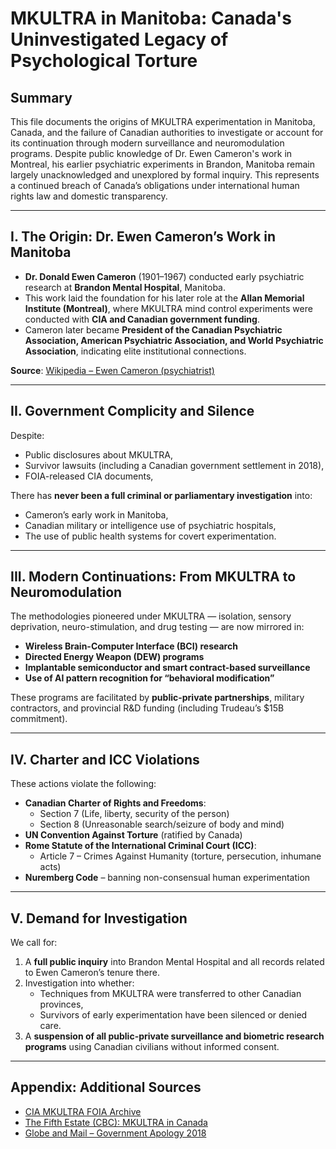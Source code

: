 # MKULTRA in Manitoba: Canada's Uninvestigated Legacy of Psychological Torture

## Summary

This file documents the origins of MKULTRA experimentation in Manitoba, Canada, and the failure of Canadian authorities to investigate or account for its continuation through modern surveillance and neuromodulation programs. Despite public knowledge of Dr. Ewen Cameron's work in Montreal, his earlier psychiatric experiments in Brandon, Manitoba remain largely unacknowledged and unexplored by formal inquiry. This represents a continued breach of Canada’s obligations under international human rights law and domestic transparency.

---

## I. The Origin: Dr. Ewen Cameron’s Work in Manitoba

- **Dr. Donald Ewen Cameron** (1901–1967) conducted early psychiatric research at **Brandon Mental Hospital**, Manitoba.
- This work laid the foundation for his later role at the **Allan Memorial Institute (Montreal)**, where MKULTRA mind control experiments were conducted with **CIA and Canadian government funding**.
- Cameron later became **President of the Canadian Psychiatric Association, American Psychiatric Association, and World Psychiatric Association**, indicating elite institutional connections.

**Source**: [Wikipedia – Ewen Cameron (psychiatrist)](https://en.wikipedia.org/wiki/Donald_Ewen_Cameron)

---

## II. Government Complicity and Silence

Despite:

- Public disclosures about MKULTRA,
- Survivor lawsuits (including a Canadian government settlement in 2018),
- FOIA-released CIA documents,

There has **never been a full criminal or parliamentary investigation** into:

- Cameron’s early work in Manitoba,
- Canadian military or intelligence use of psychiatric hospitals,
- The use of public health systems for covert experimentation.

---

## III. Modern Continuations: From MKULTRA to Neuromodulation

The methodologies pioneered under MKULTRA — isolation, sensory deprivation, neuro-stimulation, and drug testing — are now mirrored in:

- **Wireless Brain-Computer Interface (BCI) research**
- **Directed Energy Weapon (DEW) programs**
- **Implantable semiconductor and smart contract-based surveillance**
- **Use of AI pattern recognition for “behavioral modification”**

These programs are facilitated by **public-private partnerships**, military contractors, and provincial R&D funding (including Trudeau’s $15B commitment).

---

## IV. Charter and ICC Violations

These actions violate the following:

- **Canadian Charter of Rights and Freedoms**:
  - Section 7 (Life, liberty, security of the person)
  - Section 8 (Unreasonable search/seizure of body and mind)
- **UN Convention Against Torture** (ratified by Canada)
- **Rome Statute of the International Criminal Court (ICC)**:
  - Article 7 – Crimes Against Humanity (torture, persecution, inhumane acts)
- **Nuremberg Code** – banning non-consensual human experimentation

---

## V. Demand for Investigation

We call for:

1. A **full public inquiry** into Brandon Mental Hospital and all records related to Ewen Cameron’s tenure there.
2. Investigation into whether:
   - Techniques from MKULTRA were transferred to other Canadian provinces,
   - Survivors of early experimentation have been silenced or denied care.
3. A **suspension of all public-private surveillance and biometric research programs** using Canadian civilians without informed consent.

---

## Appendix: Additional Sources

- [CIA MKULTRA FOIA Archive](https://www.cia.gov/readingroom/collection/artichoke)
- [The Fifth Estate (CBC): MKULTRA in Canada](https://www.cbc.ca/fifth/episodes/40-years-of-the-fifth-estate/mkultra)
- [Globe and Mail – Government Apology 2018](https://www.theglobeandmail.com/canada/article-federal-government-to-apologize-to-survivors-of-cia-brainwashing/)
